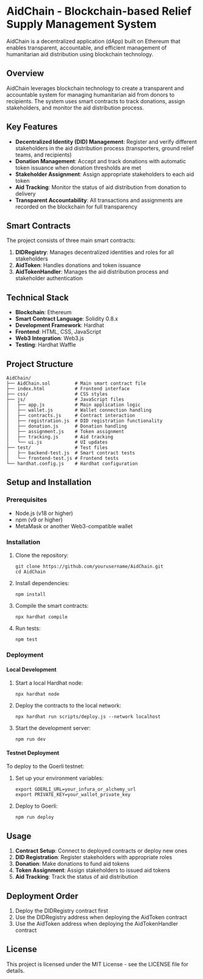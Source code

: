 # AidChain - Blockchain-based Relief Supply Management System

AidChain is a decentralized application (dApp) built on Ethereum that enables transparent, accountable, and efficient management of humanitarian aid distribution using blockchain technology.

## Overview

AidChain leverages blockchain technology to create a transparent and accountable system for managing humanitarian aid from donors to recipients. The system uses smart contracts to track donations, assign stakeholders, and monitor the aid distribution process.

## Key Features

- **Decentralized Identity (DID) Management**: Register and verify different stakeholders in the aid distribution process (transporters, ground relief teams, and recipients)
- **Donation Management**: Accept and track donations with automatic token issuance when donation thresholds are met
- **Stakeholder Assignment**: Assign appropriate stakeholders to each aid token
- **Aid Tracking**: Monitor the status of aid distribution from donation to delivery
- **Transparent Accountability**: All transactions and assignments are recorded on the blockchain for full transparency

## Smart Contracts

The project consists of three main smart contracts:

1. **DIDRegistry**: Manages decentralized identities and roles for all stakeholders
2. **AidToken**: Handles donations and token issuance
3. **AidTokenHandler**: Manages the aid distribution process and stakeholder authentication

## Technical Stack

- **Blockchain**: Ethereum
- **Smart Contract Language**: Solidity 0.8.x
- **Development Framework**: Hardhat
- **Frontend**: HTML, CSS, JavaScript
- **Web3 Integration**: Web3.js
- **Testing**: Hardhat Waffle

## Project Structure

```
AidChain/
├── AidChain.sol         # Main smart contract file
├── index.html           # Frontend interface
├── css/                 # CSS styles
├── js/                  # JavaScript files
│   ├── app.js           # Main application logic
│   ├── wallet.js        # Wallet connection handling
│   ├── contracts.js     # Contract interaction
│   ├── registration.js  # DID registration functionality
│   ├── donation.js      # Donation handling
│   ├── assignment.js    # Token assignment
│   ├── tracking.js      # Aid tracking
│   └── ui.js            # UI updates
├── test/                # Test files
│   ├── backend-test.js  # Smart contract tests
│   └── frontend-test.js # Frontend tests
└── hardhat.config.js    # Hardhat configuration
```

## Setup and Installation

### Prerequisites

- Node.js (v18 or higher)
- npm (v9 or higher)
- MetaMask or another Web3-compatible wallet

### Installation

1. Clone the repository:
   ```
   git clone https://github.com/yourusername/AidChain.git
   cd AidChain
   ```

2. Install dependencies:
   ```
   npm install
   ```

3. Compile the smart contracts:
   ```
   npx hardhat compile
   ```

4. Run tests:
   ```
   npm test
   ```

### Deployment

#### Local Development

1. Start a local Hardhat node:
   ```
   npx hardhat node
   ```

2. Deploy the contracts to the local network:
   ```
   npx hardhat run scripts/deploy.js --network localhost
   ```

3. Start the development server:
   ```
   npm run dev
   ```

#### Testnet Deployment

To deploy to the Goerli testnet:

1. Set up your environment variables:
   ```
   export GOERLI_URL=your_infura_or_alchemy_url
   export PRIVATE_KEY=your_wallet_private_key
   ```

2. Deploy to Goerli:
   ```
   npm run deploy
   ```

## Usage

1. **Contract Setup**: Connect to deployed contracts or deploy new ones
2. **DID Registration**: Register stakeholders with appropriate roles
3. **Donation**: Make donations to fund aid tokens
4. **Token Assignment**: Assign stakeholders to issued aid tokens
5. **Aid Tracking**: Track the status of aid distribution

## Deployment Order

1. Deploy the DIDRegistry contract first
2. Use the DIDRegistry address when deploying the AidToken contract
3. Use the AidToken address when deploying the AidTokenHandler contract

## License

This project is licensed under the MIT License - see the LICENSE file for details.
